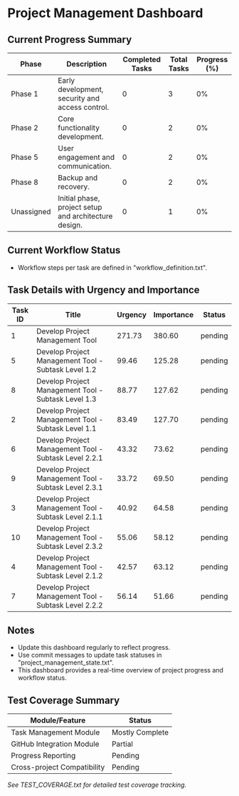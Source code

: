 # Project Management Dashboard

## Current Progress Summary

| Phase | Description | Completed Tasks | Total Tasks | Progress (%) |
|-------|-------------|-----------------|-------------|--------------|
| Phase 1 | Early development, security and access control. | 0 | 3 | 0% |
| Phase 2 | Core functionality development. | 0 | 2 | 0% |
| Phase 5 | User engagement and communication. | 0 | 2 | 0% |
| Phase 8 | Backup and recovery. | 0 | 2 | 0% |
| Unassigned | Initial phase, project setup and architecture design. | 0 | 1 | 0% |

## Current Workflow Status

- Workflow steps per task are defined in "workflow_definition.txt".

## Task Details with Urgency and Importance

| Task ID | Title | Urgency | Importance | Status |
|---------|-------|---------|------------|--------|
| 1 | Develop Project Management Tool | 271.73 | 380.60 | pending |
| 5 | Develop Project Management Tool - Subtask Level 1.2 | 99.46 | 125.28 | pending |
| 8 | Develop Project Management Tool - Subtask Level 1.3 | 88.77 | 127.62 | pending |
| 2 | Develop Project Management Tool - Subtask Level 1.1 | 83.49 | 127.70 | pending |
| 6 | Develop Project Management Tool - Subtask Level 2.2.1 | 43.32 | 73.62 | pending |
| 9 | Develop Project Management Tool - Subtask Level 2.3.1 | 33.72 | 69.50 | pending |
| 3 | Develop Project Management Tool - Subtask Level 2.1.1 | 40.92 | 64.58 | pending |
| 10 | Develop Project Management Tool - Subtask Level 2.3.2 | 55.06 | 58.12 | pending |
| 4 | Develop Project Management Tool - Subtask Level 2.1.2 | 42.57 | 63.12 | pending |
| 7 | Develop Project Management Tool - Subtask Level 2.2.2 | 56.14 | 51.66 | pending |

## Notes

- Update this dashboard regularly to reflect progress.
- Use commit messages to update task statuses in "project_management_state.txt".
- This dashboard provides a real-time overview of project progress and workflow status.

## Test Coverage Summary

| Module/Feature | Status |
|---------------|--------|
| Task Management Module | Mostly Complete |
| GitHub Integration Module | Partial |
| Progress Reporting | Pending |
| Cross-project Compatibility | Pending |

*See TEST_COVERAGE.txt for detailed test coverage tracking.*
